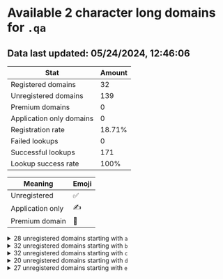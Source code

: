 # Available 2 character long domains for `.qa`

## Data last updated: 05/24/2024, 12:46:06

|Stat|Amount|
|--|--|
|Registered domains|32|
|Unregistered domains|139|
|Premium domains|0|
|Application only domains|0|
|Registration rate|18.71%|
|Failed lookups|0|
|Successful lookups|171|
|Lookup success rate|100%|


|Meaning|Emoji|
|--|--|
|Unregistered|:white_check_mark:|
|Application only|:writing_hand:|
|Premium domain|:gem:|

<details>
<summary>28 unregistered domains starting with <bold><code>a</code></bold></summary>

|Type|Domain|
|--|--|
|:white_check_mark:|`a0.qa`|
|:white_check_mark:|`a1.qa`|
|:white_check_mark:|`a2.qa`|
|:white_check_mark:|`a3.qa`|
|:white_check_mark:|`a4.qa`|
|:white_check_mark:|`a5.qa`|
|:white_check_mark:|`a6.qa`|
|:white_check_mark:|`a7.qa`|
|:white_check_mark:|`a8.qa`|
|:white_check_mark:|`a9.qa`|
|:white_check_mark:|`ac.qa`|
|:white_check_mark:|`ad.qa`|
|:white_check_mark:|`ae.qa`|
|:white_check_mark:|`af.qa`|
|:white_check_mark:|`ag.qa`|
|:white_check_mark:|`ai.qa`|
|:white_check_mark:|`al.qa`|
|:white_check_mark:|`am.qa`|
|:white_check_mark:|`an.qa`|
|:white_check_mark:|`ao.qa`|
|:white_check_mark:|`aq.qa`|
|:white_check_mark:|`ar.qa`|
|:white_check_mark:|`as.qa`|
|:white_check_mark:|`at.qa`|
|:white_check_mark:|`au.qa`|
|:white_check_mark:|`aw.qa`|
|:white_check_mark:|`ax.qa`|
|:white_check_mark:|`az.qa`|
</details>
<details>
<summary>32 unregistered domains starting with <bold><code>b</code></bold></summary>

|Type|Domain|
|--|--|
|:white_check_mark:|`b0.qa`|
|:white_check_mark:|`b1.qa`|
|:white_check_mark:|`b2.qa`|
|:white_check_mark:|`b3.qa`|
|:white_check_mark:|`b5.qa`|
|:white_check_mark:|`b6.qa`|
|:white_check_mark:|`b7.qa`|
|:white_check_mark:|`b8.qa`|
|:white_check_mark:|`b9.qa`|
|:white_check_mark:|`ba.qa`|
|:white_check_mark:|`bb.qa`|
|:white_check_mark:|`be.qa`|
|:white_check_mark:|`bf.qa`|
|:white_check_mark:|`bg.qa`|
|:white_check_mark:|`bh.qa`|
|:white_check_mark:|`bi.qa`|
|:white_check_mark:|`bj.qa`|
|:white_check_mark:|`bk.qa`|
|:white_check_mark:|`bl.qa`|
|:white_check_mark:|`bm.qa`|
|:white_check_mark:|`bn.qa`|
|:white_check_mark:|`bo.qa`|
|:white_check_mark:|`bq.qa`|
|:white_check_mark:|`br.qa`|
|:white_check_mark:|`bs.qa`|
|:white_check_mark:|`bt.qa`|
|:white_check_mark:|`bu.qa`|
|:white_check_mark:|`bv.qa`|
|:white_check_mark:|`bw.qa`|
|:white_check_mark:|`bx.qa`|
|:white_check_mark:|`by.qa`|
|:white_check_mark:|`bz.qa`|
</details>
<details>
<summary>32 unregistered domains starting with <bold><code>c</code></bold></summary>

|Type|Domain|
|--|--|
|:white_check_mark:|`c0.qa`|
|:white_check_mark:|`c1.qa`|
|:white_check_mark:|`c2.qa`|
|:white_check_mark:|`c4.qa`|
|:white_check_mark:|`c5.qa`|
|:white_check_mark:|`c6.qa`|
|:white_check_mark:|`c7.qa`|
|:white_check_mark:|`c8.qa`|
|:white_check_mark:|`c9.qa`|
|:white_check_mark:|`ca.qa`|
|:white_check_mark:|`cc.qa`|
|:white_check_mark:|`cd.qa`|
|:white_check_mark:|`cf.qa`|
|:white_check_mark:|`cg.qa`|
|:white_check_mark:|`ch.qa`|
|:white_check_mark:|`ci.qa`|
|:white_check_mark:|`cj.qa`|
|:white_check_mark:|`ck.qa`|
|:white_check_mark:|`cl.qa`|
|:white_check_mark:|`cm.qa`|
|:white_check_mark:|`cn.qa`|
|:white_check_mark:|`co.qa`|
|:white_check_mark:|`cp.qa`|
|:white_check_mark:|`cr.qa`|
|:white_check_mark:|`cs.qa`|
|:white_check_mark:|`ct.qa`|
|:white_check_mark:|`cu.qa`|
|:white_check_mark:|`cv.qa`|
|:white_check_mark:|`cw.qa`|
|:white_check_mark:|`cx.qa`|
|:white_check_mark:|`cy.qa`|
|:white_check_mark:|`cz.qa`|
</details>
<details>
<summary>20 unregistered domains starting with <bold><code>d</code></bold></summary>

|Type|Domain|
|--|--|
|:white_check_mark:|`d0.qa`|
|:white_check_mark:|`d1.qa`|
|:white_check_mark:|`d2.qa`|
|:white_check_mark:|`d3.qa`|
|:white_check_mark:|`d4.qa`|
|:white_check_mark:|`d5.qa`|
|:white_check_mark:|`d6.qa`|
|:white_check_mark:|`d7.qa`|
|:white_check_mark:|`d8.qa`|
|:white_check_mark:|`d9.qa`|
|:white_check_mark:|`da.qa`|
|:white_check_mark:|`de.qa`|
|:white_check_mark:|`dg.qa`|
|:white_check_mark:|`dj.qa`|
|:white_check_mark:|`dk.qa`|
|:white_check_mark:|`dm.qa`|
|:white_check_mark:|`do.qa`|
|:white_check_mark:|`dv.qa`|
|:white_check_mark:|`dy.qa`|
|:white_check_mark:|`dz.qa`|
</details>
<details>
<summary>27 unregistered domains starting with <bold><code>e</code></bold></summary>

|Type|Domain|
|--|--|
|:white_check_mark:|`e0.qa`|
|:white_check_mark:|`ea.qa`|
|:white_check_mark:|`eb.qa`|
|:white_check_mark:|`ec.qa`|
|:white_check_mark:|`ed.qa`|
|:white_check_mark:|`ee.qa`|
|:white_check_mark:|`ef.qa`|
|:white_check_mark:|`eg.qa`|
|:white_check_mark:|`eh.qa`|
|:white_check_mark:|`ei.qa`|
|:white_check_mark:|`ej.qa`|
|:white_check_mark:|`ek.qa`|
|:white_check_mark:|`el.qa`|
|:white_check_mark:|`em.qa`|
|:white_check_mark:|`en.qa`|
|:white_check_mark:|`eo.qa`|
|:white_check_mark:|`ep.qa`|
|:white_check_mark:|`eq.qa`|
|:white_check_mark:|`er.qa`|
|:white_check_mark:|`es.qa`|
|:white_check_mark:|`et.qa`|
|:white_check_mark:|`eu.qa`|
|:white_check_mark:|`ev.qa`|
|:white_check_mark:|`ew.qa`|
|:white_check_mark:|`ex.qa`|
|:white_check_mark:|`ey.qa`|
|:white_check_mark:|`ez.qa`|
</details>
